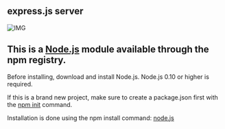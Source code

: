 ## express.js server
![IMG](https://miro.medium.com/v2/resize:fit:1358/0*DVJGKXOACXsUprOk.png)
## This is a [Node.js](https://nodejs.org) module available through the npm registry.

Before installing, download and install Node.js. Node.js 0.10 or higher is required.

If this is a brand new project, make sure to create a package.json first with the [npm init](https://docs.npmjs.com/creating-a-package-json-file) command.

Installation is done using the npm install command:
[node.js](https://nodejs.org)

